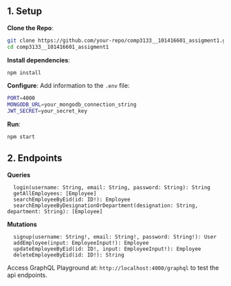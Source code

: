 ## 1. Setup
**Clone the Repo**:
   ```sh
   git clone https://github.com/your-repo/comp3133__101416601_assigment1.git
   cd comp3133__101416601_assigment1
   ```
**Install dependencies**:
   ```sh
   npm install
   ```
**Configure**:
   Add information to the `.env` file:
   ```sh
   PORT=4000
   MONGODB_URL=your_mongodb_connection_string
   JWT_SECRET=your_secret_key
   ```
**Run**:
   ```sh
   npm start
   ```

## 2. Endpoints

**Queries**
```
  login(username: String, email: String, password: String): String
  getAllEmployees: [Employee]
  searchEmployeeByEid(id: ID!): Employee
  searchEmployeeByDesignationOrDepartment(designation: String, department: String): [Employee]
```

**Mutations**
```
  signup(username: String!, email: String!, password: String!): User
  addEmployee(input: EmployeeInput!): Employee
  updateEmployeeByEid(id: ID!, input: EmployeeInput!): Employee
  deleteEmployeeByEid(id: ID!): String
```


Access GraphQL Playground at: `http://localhost:4000/graphql` to test the api endpoints.

